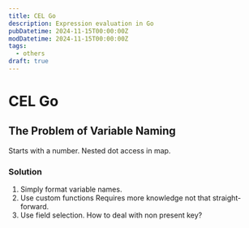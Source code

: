 ```yaml
---
title: CEL Go
description: Expression evaluation in Go
pubDatetime: 2024-11-15T00:00:00Z
modDatetime: 2024-11-15T00:00:00Z
tags:
  - others
draft: true
---
```


# CEL Go

## The Problem of Variable Naming

Starts with a number.
Nested dot access in map.

### Solution

1. Simply format variable names.
2. Use custom functions
   Requires more knowledge not that straight-forward.
3. Use field selection.
   How to deal with non present key?
